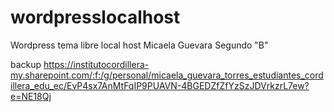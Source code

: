 # wordpresslocalhost
Wordpress tema libre local host 
Micaela Guevara 
Segundo "B" 

backup https://institutocordillera-my.sharepoint.com/:f:/g/personal/micaela_guevara_torres_estudiantes_cordillera_edu_ec/EvP4sx7AnMtFqIP9PUAVN-4BGEDZfZfYzSzJDVrkzrL7ew?e=NE18Qj
